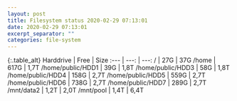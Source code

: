 ```yaml
---
layout: post
title: Filesystem status 2020-02-29 07:13:01
date: 2020-02-29 07:13:01
excerpt_separator: ""
categories: file-system
---
```

{:.table_alt}
Harddrive | Free | Size
:--- | ---: | ---:
/ | 27G | 37G
/home | 617G | 1,7T
/home/public/HDD1 | 39G | 1,8T
/home/public/HDD3 | 58G | 1,8T
/home/public/HDD4 | 158G | 2,7T
/home/public/HDD5 | 559G | 2,7T
/home/public/HDD6 | 738G | 2,7T
/home/public/HDD7 | 289G | 2,7T
/mnt/data2 | 1,2T | 2,0T
/mnt/pool | 1,4T | 6,4T
